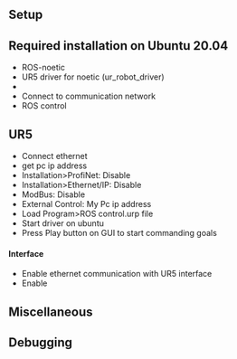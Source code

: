 ## Setup

## Required installation on Ubuntu 20.04
- ROS-noetic
- UR5 driver for noetic (ur_robot_driver)
- 
- Connect to communication network
- ROS control 


## UR5 
- Connect ethernet 
- get pc ip address
- Installation>ProfiNet: Disable
- Installation>Ethernet/IP: Disable
- ModBus: Disable
- External Control: My Pc ip address
- Load Program>ROS control.urp file
- Start driver on ubuntu
- Press Play button on GUI to start commanding goals


####  Interface
- Enable ethernet communication with UR5 interface
- Enable  

## Miscellaneous


## Debugging
